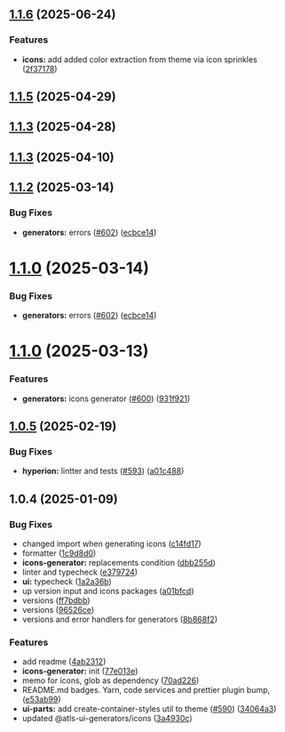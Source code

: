 

## [1.1.6](https://github.com/atls/hyperion/compare/@atls-ui-generators/icons@1.1.5...@atls-ui-generators/icons@1.1.6) (2025-06-24)


### Features


* **icons:** add added color extraction from theme via icon sprinkles ([2f37178](https://github.com/atls/hyperion/commit/2f37178dabc502d922db0172a75ae2c5da6e2a5c))





## [1.1.5](https://github.com/atls/hyperion/compare/@atls-ui-generators/icons@1.1.3...@atls-ui-generators/icons@1.1.5) (2025-04-29)






## [1.1.3](https://github.com/atls/hyperion/compare/@atls-ui-generators/icons@1.1.3...@atls-ui-generators/icons@1.1.3) (2025-04-28)






## [1.1.3](https://github.com/atls/hyperion/compare/@atls-ui-generators/icons@1.1.2...@atls-ui-generators/icons@1.1.3) (2025-04-10)






## [1.1.2](https://github.com/atls/hyperion/compare/@atls-ui-generators/icons@1.1.0...@atls-ui-generators/icons@1.1.2) (2025-03-14)


### Bug Fixes


* **generators:** errors ([#602](https://github.com/atls/hyperion/issues/602)) ([ecbce14](https://github.com/atls/hyperion/commit/ecbce14ed6be459b40c17e089547bf921e1bf7ed))





# [1.1.0](https://github.com/atls/hyperion/compare/@atls-ui-generators/icons@1.1.0...@atls-ui-generators/icons@1.1.0) (2025-03-14)


### Bug Fixes


* **generators:** errors ([#602](https://github.com/atls/hyperion/issues/602)) ([ecbce14](https://github.com/atls/hyperion/commit/ecbce14ed6be459b40c17e089547bf921e1bf7ed))





# [1.1.0](https://github.com/atls/hyperion/compare/@atls-ui-generators/icons@1.0.5...@atls-ui-generators/icons@1.1.0) (2025-03-13)


### Features


* **generators:** icons generator ([#600](https://github.com/atls/hyperion/issues/600)) ([931f921](https://github.com/atls/hyperion/commit/931f921489d382f9a4e0a37c39d6082ed131f3f9))





## [1.0.5](https://github.com/atls/hyperion/compare/@atls-ui-generators/icons@1.0.4...@atls-ui-generators/icons@1.0.5) (2025-02-19)


### Bug Fixes


* **hyperion:** lintter and tests ([#593](https://github.com/atls/hyperion/issues/593)) ([a01c488](https://github.com/atls/hyperion/commit/a01c488064d6386f754aafd2eecb28a19396635e))





## 1.0.4 (2025-01-09)


### Bug Fixes


* changed import when generating icons ([c14fd17](https://github.com/atls/hyperion/commit/c14fd172ff72e35b3a32286961762999accde772))
* formatter ([1c9d8d0](https://github.com/atls/hyperion/commit/1c9d8d0b86f101059f77da921ee24199764872b8))
* **icons-generator:** replacements condition ([dbb255d](https://github.com/atls/hyperion/commit/dbb255db964698fb41c43226bd5ddd8688e966b3))
* linter and typecheck ([e379724](https://github.com/atls/hyperion/commit/e379724b7dbf3c8cba2b0b94647239b0b37c5fb8))
* **ui:** typecheck ([1a2a36b](https://github.com/atls/hyperion/commit/1a2a36b8baeececd0b929dcdb94da3d38ae8ad1e))
* up version input and icons packages ([a01bfcd](https://github.com/atls/hyperion/commit/a01bfcd0002f94b210aa49b430ba567c83b9c396))
* versions ([ff7bdbb](https://github.com/atls/hyperion/commit/ff7bdbb281c9f6e732b06461a0c633c8cc010e46))
* versions ([96526ce](https://github.com/atls/hyperion/commit/96526cec1a282886dee66adcf35429abac2cb6d6))
* versions and error handlers for generators ([8b868f2](https://github.com/atls/hyperion/commit/8b868f2f1ec28f2f4ca71ab8c5f1e958fef0533f))

### Features


* add readme ([4ab2312](https://github.com/atls/hyperion/commit/4ab2312d6d395e2a8309b264c26174671f68a047))
* **icons-generator:** init ([77e013e](https://github.com/atls/hyperion/commit/77e013e926b05e042c905514d17d481fe5df98c6))
* memo for icons, glob as dependency ([70ad226](https://github.com/atls/hyperion/commit/70ad226932df31366baaad3477fa89fef99f8cc9))
* README.md badges. Yarn, code services and prettier plugin bump, ([e53ab99](https://github.com/atls/hyperion/commit/e53ab99652123c14ac8ae844078a5fc9c4e98be2))
* **ui-parts:** add create-container-styles util to theme ([#590](https://github.com/atls/hyperion/issues/590)) ([34064a3](https://github.com/atls/hyperion/commit/34064a384192b781fd6d667857f568d4f42228a4))
* updated @atls-ui-generators/icons ([3a4930c](https://github.com/atls/hyperion/commit/3a4930cc50a014053929b1a7053d79f708469fa6))


